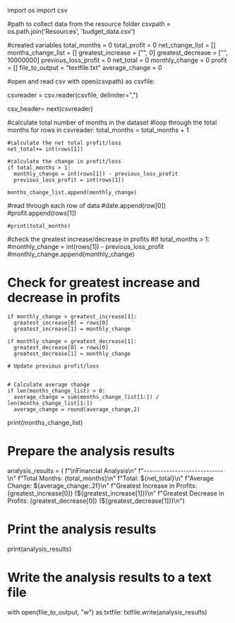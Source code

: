 import os
import csv

#path to collect data from the resource folder
csvpath = os.path.join('Resources', 'budget_data.csv')

#created variables
total_months = 0
total_profit = 0
net_change_list = []
months_change_list = []
greatest_increase = ["", 0]
greatest_decrease = ["", 10000000]
previous_loss_profit = 0
net_total = 0
monthly_change = 0
profit = []
file_to_output = "textfile.txt"
average_change = 0

#open and read csv
with open(csvpath) as csvfile:
  
  csvreader = csv.reader(csvfile, delimiter=",")
  
  csv_header= next(csvreader)


  #calculate total number of months in the dataset
    #loop through the total months 
  for rows in csvreader:
    total_months = total_months + 1

    #calculate the net total profit/loss
    net_total+= int(rows[1])

    #calculate the change in profit/loss
    if total_months > 1: 
      monthly_change = int(rows[1]) - previous_loss_profit
      previous_loss_profit = int(rows[1])
    
    months_change_list.append(monthly_change)

   #read through each row of data 
  #date.append(row[0])
    #profit.append(rows[1])

  
    #print(total_months)

#check the greatest increase/decrease in profits
    #if total_months > 1:
      #monthly_change = int(rows[1]) - previous_loss_profit
      #monthly_change.append(monthly_change)
# Check for greatest increase and decrease in profits
    if monthly_change > greatest_increase[1]:
      greatest_increase[0] = rows[0]
      greatest_increase[1] = monthly_change

    if monthly_change < greatest_decrease[1]:
      greatest_decrease[0] = rows[0]
      greatest_decrease[1] = monthly_change

    # Update previous profit/loss
    

    # Calculate average change
    if len(months_change_list) > 0:
      average_change = sum(months_change_list[1:]) / len(months_change_list[1:])
      average_change = round(average_change,2)

print(months_change_list)

# Prepare the analysis results
analysis_results = (
f"\nFinancial Analysis\n"
f"----------------------------\n"
f"Total Months: {total_months}\n"
f"Total: ${net_total}\n"
f"Average Change: ${average_change:.2f}\n"
f"Greatest Increase in Profits: {greatest_increase[0]} (${greatest_increase[1]})\n"
f"Greatest Decrease in Profits: {greatest_decrease[0]} (${greatest_decrease[1]})\n")

# Print the analysis results
print(analysis_results)

# Write the analysis results to a text file
with open(file_to_output, "w") as txtfile:
    txtfile.write(analysis_results)
